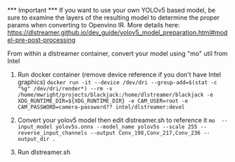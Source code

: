*** Important ***
If you want to use your own YOLOv5 based model, be sure to examine the layers of the resulting model to determine the proper params when converting to Openvino IR.  More details here: https://dlstreamer.github.io/dev_guide/yolov5_model_preparation.html#model-pre-post-processing

From within a dlstreamer container, convert your model using "mo" util from Intel

1. Run docker container (remove device reference if you don't have Intel graphics)
`docker run -it --device /dev/dri --group-add=$(stat -c "%g" /dev/dri/render*) --rm -v /home/mwright/projects/blackjack:/home/dlstreamer/blackjack -e XDG_RUNTIME_DIR=${XDG_RUNTIME_DIR} -e CAM_USER=root -e CAM_PASSWORD=camera-password?? intel/dlstreamer:devel`

2. Convert your yolov5 model then edit dlstreamer.sh to reference it
`mo  --input_model yolov5s.onnx --model_name yolov5s --scale 255 --reverse_input_channels --output Conv_198,Conv_217,Conv_236 --output_dir . `

3. Run dlstreamer.sh
